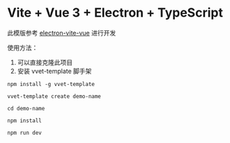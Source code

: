 # Vite + Vue 3 + Electron + TypeScript

此模版参考 [electron-vite-vue](https://github.com/electron-vite/electron-vite-vue) 进行开发

使用方法：

1. 可以直接克隆此项目
2. 安装 vvet-template 脚手架
```
npm install -g vvet-template

vvet-template create demo-name

cd demo-name

npm install

npm run dev
```